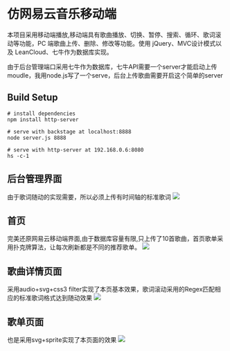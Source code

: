 # 仿网易云音乐移动端
本项目采用移动端播放,移动端具有歌曲播放、切换、暂停、搜索、循环、歌词滚动等功能，PC 端歌曲上传、删除、修改等功能。使用 jQuery、MVC设计模式以及 LeanCloud、七牛作为数据库实现。

由于后台管理端口采用七牛作为数据库，七牛API需要一个server才能启动上传moudle，我用node.js写了一个serve，后台上传歌曲需要开启这个简单的server

## Build Setup

``` 
# install dependencies
npm install http-server

# serve with backstage at localhost:8888
node server.js 8888 

# serve with http-server at 192.168.0.6:8080
hs -c-1
```
## 后台管理界面
由于歌词随动的实现需要，所以必须上传有时间轴的标准歌词
![](https://user-gold-cdn.xitu.io/2018/6/10/163ea25e4fc6c048?w=695&h=400&f=png&s=56706)

## 首页
完美还原网易云移动端界面,由于数据库容量有限,只上传了10首歌曲，首页歌单采用扑克牌算法，让每次刷新都是不同的推荐歌单。
![](https://user-gold-cdn.xitu.io/2018/6/10/163ea25e515b6fb5?w=250&h=432&f=png&s=134043)

## 歌曲详情页面
采用audio+svg+css3 filter实现了本页基本效果，歌词滚动采用的Regex匹配相应的标准歌词格式达到随动效果
![](https://user-gold-cdn.xitu.io/2018/6/10/163ea25e51ab01fc?w=245&h=432&f=png&s=57766)

## 歌单页面
也是采用svg+sprite实现了本页面的效果
![](https://user-gold-cdn.xitu.io/2018/6/10/163ea25e51f84c7a?w=241&h=432&f=png&s=54212)
